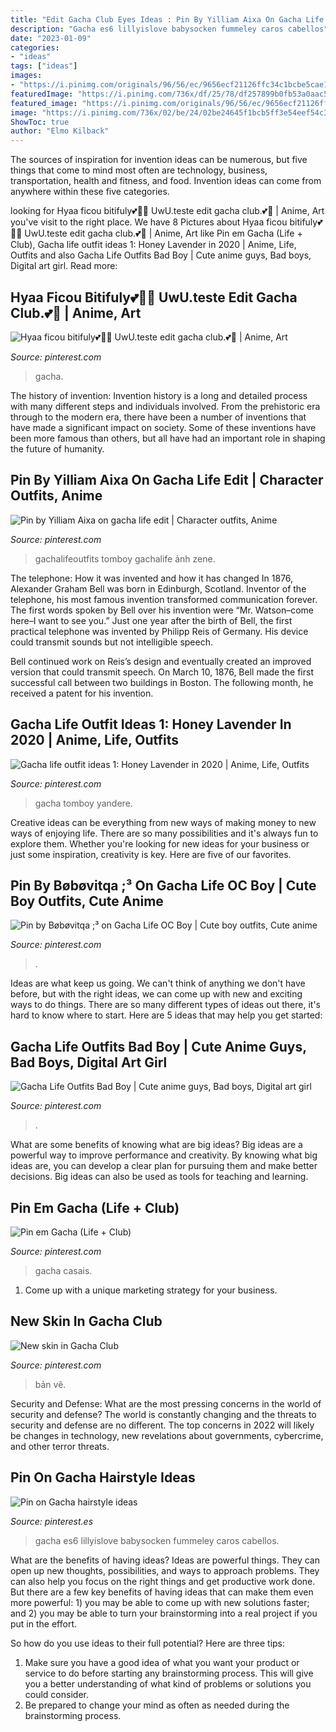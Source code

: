 ```yaml
---
title: "Edit Gacha Club Eyes Ideas : Pin By Yilliam Aixa On Gacha Life Edit"
description: "Gacha es6 lillyislove babysocken fummeley caros cabellos"
date: "2023-01-09"
categories:
- "ideas"
tags: ["ideas"]
images:
- "https://i.pinimg.com/originals/96/56/ec/9656ecf21126ffc34c1bcbe5cae12931.jpg"
featuredImage: "https://i.pinimg.com/736x/df/25/78/df257899b0fb53a0aac56e8afdfd240a.jpg"
featured_image: "https://i.pinimg.com/originals/96/56/ec/9656ecf21126ffc34c1bcbe5cae12931.jpg"
image: "https://i.pinimg.com/736x/02/be/24/02be24645f1bcb5ff3e54eef54c3cdfb.jpg"
ShowToc: true
author: "Elmo Kilback"
---
```



The sources of inspiration for invention ideas can be numerous, but five things that come to mind most often are technology, business, transportation, health and fitness, and food. Invention ideas can come from anywhere within these five categories.

	

		
looking for Hyaa ficou bitifuly💕💞🍒 UwU.teste edit gacha club.💕🍒 | Anime, Art you've visit to the right place. We have 8 Pictures about Hyaa ficou bitifuly💕💞🍒 UwU.teste edit gacha club.💕🍒 | Anime, Art like Pin em Gacha (Life + Club), Gacha life outfit ideas 1: Honey Lavender in 2020 | Anime, Life, Outfits and also Gacha Life Outfits Bad Boy | Cute anime guys, Bad boys, Digital art girl. Read more:
		
    
## Hyaa Ficou Bitifuly💕💞🍒 UwU.teste Edit Gacha Club.💕🍒 | Anime, Art

<img loading=lazy src="https://i.pinimg.com/736x/df/25/78/df257899b0fb53a0aac56e8afdfd240a.jpg" onerror="this.onerror=null;this.src='https://tse4.mm.bing.net/th?id=OIP.MRWCBr7zdkhNMlvtki6oZgHaEo&amp;pid=15.1';" alt="Hyaa ficou bitifuly💕💞🍒 UwU.teste edit gacha club.💕🍒 | Anime, Art">

_Source: pinterest.com_

>gacha. 

	

The history of invention:
Invention history is a long and detailed process with many different steps and individuals involved. From the prehistoric era through to the modern era, there have been a number of inventions that have made a significant impact on society. Some of these inventions have been more famous than others, but all have had an important role in shaping the future of humanity.

    
## Pin By Yilliam Aixa On Gacha Life Edit | Character Outfits, Anime

<img loading=lazy src="https://i.pinimg.com/736x/2a/43/35/2a433546f740c32c57a364ca940d2165.jpg" onerror="this.onerror=null;this.src='https://tse1.mm.bing.net/th?id=OIP.LpUXEOXzb5Iylnr9himmAgHaHa&amp;pid=15.1';" alt="Pin by Yilliam Aixa on gacha life edit | Character outfits, Anime">

_Source: pinterest.com_

>gachalifeoutfits tomboy gachalife ảnh zene. 

	

The telephone: How it was invented and how it has changed
In 1876, Alexander Graham Bell was born in Edinburgh, Scotland. Inventor of the telephone, his most famous invention transformed communication forever. The first words spoken by Bell over his invention were “Mr. Watson–come here–I want to see you.” 
Just one year after the birth of Bell, the first practical telephone was invented by Philipp Reis of Germany. His device could transmit sounds but not intelligible speech. 

Bell continued work on Reis’s design and eventually created an improved version that could transmit speech. On March 10, 1876, Bell made the first successful call between two buildings in Boston. The following month, he received a patent for his invention.

    
## Gacha Life Outfit Ideas 1: Honey Lavender In 2020 | Anime, Life, Outfits

<img loading=lazy src="https://i.pinimg.com/736x/a3/17/41/a31741518f63c4243df4057c4565fed9.jpg" onerror="this.onerror=null;this.src='https://tse4.mm.bing.net/th?id=OIP.Hi4u4Gg3flwxl06gTsnmgwHaGf&amp;pid=15.1';" alt="Gacha life outfit ideas 1: Honey Lavender in 2020 | Anime, Life, Outfits">

_Source: pinterest.com_

>gacha tomboy yandere. 

	

Creative ideas can be everything from new ways of making money to new ways of enjoying life. There are so many possibilities and it's always fun to explore them. Whether you're looking for new ideas for your business or just some inspiration, creativity is key. Here are five of our favorites.

    
## Pin By Bøbøvitqa ;³ On Gacha Life OC Boy | Cute Boy Outfits, Cute Anime

<img loading=lazy src="https://i.pinimg.com/736x/a2/99/b8/a299b8ced4b0c52e732a82be8329eab5.jpg" onerror="this.onerror=null;this.src='https://tse1.mm.bing.net/th?id=OIP.Ig7QuoFL0NXe5i7e4MhNkwAAAA&amp;pid=15.1';" alt="Pin by Bøbøvitqa ;³ on Gacha Life OC Boy | Cute boy outfits, Cute anime">

_Source: pinterest.com_

>. 

	

Ideas are what keep us going. We can't think of anything we don't have before, but with the right ideas, we can come up with new and exciting ways to do things. There are so many different types of ideas out there, it's hard to know where to start. Here are 5 ideas that may help you get started: 

    
## Gacha Life Outfits Bad Boy | Cute Anime Guys, Bad Boys, Digital Art Girl

<img loading=lazy src="https://i.pinimg.com/originals/96/56/ec/9656ecf21126ffc34c1bcbe5cae12931.jpg" onerror="this.onerror=null;this.src='https://tse1.mm.bing.net/th?id=OIP.-zVEr92Jjtwxp4KrhPoH8AHaMn&amp;pid=15.1';" alt="Gacha Life Outfits Bad Boy | Cute anime guys, Bad boys, Digital art girl">

_Source: pinterest.com_

>. 

	

What are some benefits of knowing what are big ideas?
Big ideas are a powerful way to improve performance and creativity. By knowing what big ideas are, you can develop a clear plan for pursuing them and make better decisions. Big ideas can also be used as tools for teaching and learning.

    
## Pin Em Gacha (Life + Club)

<img loading=lazy src="https://i.pinimg.com/736x/3b/c0/46/3bc046e6d0631f90f7ba199eb74e5ffd.jpg" onerror="this.onerror=null;this.src='https://tse2.mm.bing.net/th?id=OIP.U-JK8r5B3UVdCYdOycmlYwHaJQ&amp;pid=15.1';" alt="Pin em Gacha (Life + Club)">

_Source: pinterest.com_

>gacha casais. 

	

1. Come up with a unique marketing strategy for your business.

    
## New Skin In Gacha Club

<img loading=lazy src="https://i.pinimg.com/736x/d5/f8/c2/d5f8c295d765e6341d933bb92b93d84b.jpg" onerror="this.onerror=null;this.src='https://tse4.mm.bing.net/th?id=OIP.mrIzV3zPSMh6jNF4RcZ6DQHaLf&amp;pid=15.1';" alt="New skin in Gacha Club">

_Source: pinterest.com_

>bản vẽ. 

	

Security and Defense: What are the most pressing concerns in the world of security and defense?
The world is constantly changing and the threats to security and defense are no different. The top concerns in 2022 will likely be changes in technology, new revelations about governments, cybercrime, and other terror threats.

    
## Pin On Gacha Hairstyle Ideas

<img loading=lazy src="https://i.pinimg.com/736x/02/be/24/02be24645f1bcb5ff3e54eef54c3cdfb.jpg" onerror="this.onerror=null;this.src='https://tse3.mm.bing.net/th?id=OIP.E0FKnROUPW1ZAW0AXuzC9AHaHa&amp;pid=15.1';" alt="Pin on Gacha hairstyle ideas">

_Source: pinterest.es_

>gacha es6 lillyislove babysocken fummeley caros cabellos. 

	

What are the benefits of having ideas?
Ideas are powerful things. They can open up new thoughts, possibilities, and ways to approach problems. They can also help you focus on the right things and get productive work done.
But there are a few key benefits of having ideas that can make them even more powerful: 1) you may be able to come up with new solutions faster; and 2) you may be able to turn your brainstorming into a real project if you put in the effort.

So how do you use ideas to their full potential? Here are three tips: 
1) Make sure you have a good idea of what you want your product or service to do before starting any brainstorming process. This will give you a better understanding of what kind of problems or solutions you could consider. 
2) Be prepared to change your mind as often as needed during the brainstorming process.

